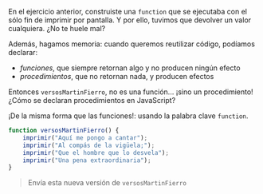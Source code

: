 En el ejercicio anterior, construiste una `function` que se ejecutaba con el sólo fin de imprimir por pantalla. Y por ello, tuvimos que devolver un valor cualquiera. ¿No te huele mal?

Además, hagamos memoria: cuando queremos reutilizar código, podíamos declarar:

* _funciones_, que siempre retornan algo y no producen ningún efecto
* _procedimientos_, que no retornan nada, y producen efectos

Entonces `versosMartinFierro`, no es una función... ¡sino un procedimiento! ¿Cómo se declaran procedimientos en JavaScript?

¡De la misma forma que las funciones!: usando la palabra clave `function`.

```javascript
function versosMartinFierro() {
    imprimir("Aquí me pongo a cantar");
    imprimir("Al compás de la vigüela;");
    imprimir("Que el hombre que lo desvela");
    imprimir("Una pena extraordinaria");
}
```

> Envía esta nueva versión de `versosMartinFierro`